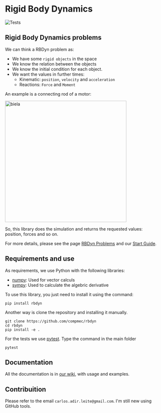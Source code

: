# Rigid Body Dynamics

![Tests](https://github.com/compmec/rbdyn/actions/workflows/tests.yml/badge.svg)

## Rigid Body Dynamics problems

We can think a RBDyn problem as:

* We have some ```rigid objects``` in the space
* We know the relation between the objects
* We know the initial condition for each object.
* We want the values in further times:
    * Kinematic: ```position```, ```velocity``` and ```acceleration```
    * Reactions: ```Force``` and ```Moment```

An example is a connecting rod of a motor:

<img src="https://raw.githubusercontent.com/carlos-adir/RigidBodyDynamics/master/docs/img/biela.gif" alt="biela" width="400"/>

So, this library does the simulation and returns the requested values: position, forces and so on.

For more details, please see the page [RBDyn Problems][rbdynproblemlink] and our [Start Guide][startguidelink].


## Requirements and use

As requirements, we use Python with the following libraries:

* [numpy][numpy_website]: Used for vector calculs
* [sympy][sympy_website]: Used to calculate the algebric derivative

To use this library, you just need to install it using the command:

```
pip install rbdyn
```

Another way is clone the repository and installing it manually.

```
git clone https://github.com/compmec/rbdyn
cd rbdyn
pip install -e .
```

For the tests we use [pytest][pytestlink]. Type the command in the main folder

```
pytest
```

## Documentation

All the documentation is in [our wiki][github_wiki], with usage and examples.

## Contribuition

Please refer to the email ```carlos.adir.leite@gmail.com```.
I'm still new using GitHub tools.

[rbdynproblemlink]: https://github.com/compmec/rbdyn/wiki/RBDyn-problem
[wikipedialink]: https://en.wikipedia.org/w/index.php?title=Inertial_frame_of_reference&oldid=1050743548
[startguidelink]: https://github.com/compmec/rbdyn/wiki/Start-Guide
[numpy_website]: https://numpy.org/doc/
[sympy_website]: https://www.sympy.org/en/index.html
[pytestlink]: https://docs.pytest.org/
[anaconda_website]: https://www.anaconda.com/
[github_wiki]: https://github.com/carlos-adir/RigidBodyDynamics/wiki